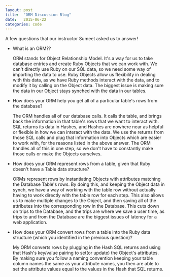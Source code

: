 ```yaml
---
layout: post
title:  "ORM Discussion Blog"
date:   2015-06-22 
categories: code
---
```


A few questions that our instructor Sumeet asked us to answer!

- What is an ORM??

  ORM stands for Object Relationship Model.  It's a way for us to take database entries and create Ruby Objects that we can work with.  We
can't directly use Ruby on our SQL data, so we need some way of importing the data to use.  Ruby Objects allow us flexibility in dealing
with this data, as we have Ruby methods interact with the data, and to modify it by calling on the Object data.  The biggest issue is making
sure the data in our Object stays synched with the data in our tables.

- How does your ORM help you get all of a particular table's rows from the database?

  The ORM handles all of our database calls.  It calls the table, and brings back the information in that table's rows that we want to 
interact with.  SQL returns its data in Hashes, and Hashes are nowhere near as helpful or flexible in how we can interact with the data.
We use the returns from those SQL calls and plug that information into Objects which are easier to work with, for the reasons listed in the 
above answer.  The ORM handles all of this in one step, so we don't have to constantly make those calls or make the Objects ourselves.

- How does your ORM represent rows from a table, given that Ruby doesn't have a Table data structure?

  ORMs represent rows by instantiating Objects with attributes matching the Database Table's rows.  By doing this, and keeping the Object
data in synch, we have a way of working with the table row without actually having to work directly with the table row for each step.  This also allows us to make multiple changes to the Object, and then saving all of the attributes into the corresponding row in the Database.  This cuts down on trips to the Database, and the trips are where we save a user time, as trips to and from the Database are the biggest issues of latency for a web application.

- How does your ORM convert rows from a table into the Ruby data structure (which you identified in the previous question)?

  My ORM converts rows by plugging in the Hash SQL returns and using that Hash's key/value pairing to set(or update) the Object's attributes.
By making sure you follow a naming convention keeping your table column names the same as your attribute names, you then are able to set the attribute values equal to the values in the Hash that SQL returns.